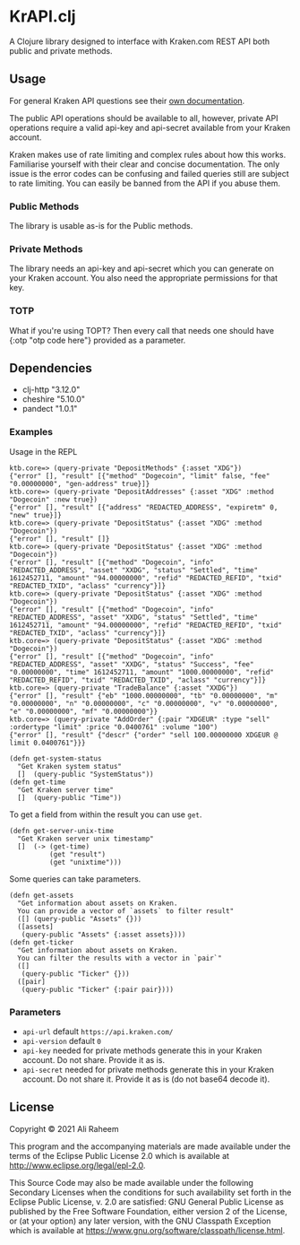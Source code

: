 # KrAPI.clj

A Clojure library designed to interface with Kraken.com REST API both public and private methods.

## Usage

For general Kraken API questions see their [own documentation](https://www.kraken.com/en-gb/features/api).

The public API operations should be available to all, however, private API operations require a valid api-key and api-secret available from your Kraken account.

Kraken makes use of rate limiting and complex rules about how this works. Familiarise yourself with their clear and concise documentation. The only issue is the error codes can be confusing and failed queries still are subject to rate limiting. You can easily be banned from the API if you abuse them.

### Public Methods

The library is usable as-is for the Public methods.

### Private Methods

The library needs an api-key and api-secret which you can generate on your Kraken account. You also need the appropriate permissions for that key. 

### TOTP

What if you're using TOPT? Then every call that needs one should have {:otp "otp code here"} provided as a parameter.

## Dependencies

* clj-http "3.12.0"
* cheshire "5.10.0"
* pandect "1.0.1"

### Examples

Usage in the REPL

```
ktb.core=> (query-private "DepositMethods" {:asset "XDG"})
{"error" [], "result" [{"method" "Dogecoin", "limit" false, "fee" "0.00000000", "gen-address" true}]}
ktb.core=> (query-private "DepositAddresses" {:asset "XDG" :method "Dogecoin" :new true})
{"error" [], "result" [{"address" "REDACTED_ADDRESS", "expiretm" 0, "new" true}]}
ktb.core=> (query-private "DepositStatus" {:asset "XDG" :method "Dogecoin"})
{"error" [], "result" []}
ktb.core=> (query-private "DepositStatus" {:asset "XDG" :method "Dogecoin"})
{"error" [], "result" [{"method" "Dogecoin", "info" "REDACTED_ADDRESS", "asset" "XXDG", "status" "Settled", "time" 1612452711, "amount" "94.00000000", "refid" "REDACTED_REFID", "txid" "REDACTED_TXID", "aclass" "currency"}]}
ktb.core=> (query-private "DepositStatus" {:asset "XDG" :method "Dogecoin"})
{"error" [], "result" [{"method" "Dogecoin", "info" "REDACTED_ADDRESS", "asset" "XXDG", "status" "Settled", "time" 1612452711, "amount" "94.00000000", "refid" "REDACTED_REFID", "txid" "REDACTED_TXID", "aclass" "currency"}]}
ktb.core=> (query-private "DepositStatus" {:asset "XDG" :method "Dogecoin"})
{"error" [], "result" [{"method" "Dogecoin", "info" "REDACTED_ADDRESS", "asset" "XXDG", "status" "Success", "fee" "0.00000000", "time" 1612452711, "amount" "1000.00000000", "refid" "REDACTED_REFID", "txid" "REDACTED_TXID", "aclass" "currency"}]}
ktb.core=> (query-private "TradeBalance" {:asset "XXDG"})
{"error" [], "result" {"eb" "1000.00000000", "tb" "0.00000000", "m" "0.00000000", "n" "0.00000000", "c" "0.00000000", "v" "0.00000000", "e" "0.00000000", "mf" "0.00000000"}}
ktb.core=> (query-private "AddOrder" {:pair "XDGEUR" :type "sell" :ordertype "limit" :price "0.0400761" :volume "100")
{"error" [], "result" {"descr" {"order" "sell 100.00000000 XDGEUR @ limit 0.0400761"}}}
```

```
(defn get-system-status 
  "Get Kraken system status"
  []  (query-public "SystemStatus"))
(defn get-time 
  "Get Kraken server time"
  []  (query-public "Time"))
```

To get a field from within the result you can use `get`.

```
(defn get-server-unix-time 
  "Get Kraken server unix timestamp"
  []  (-> (get-time)
          (get "result")
          (get "unixtime")))
```

Some queries can take parameters.

```
(defn get-assets 
  "Get information about assets on Kraken.
  You can provide a vector of `assets` to filter result"
  ([] (query-public "Assets" {}))
  ([assets]
   (query-public "Assets" {:asset assets})))
(defn get-ticker
  "Get information about assets on Kraken.
  You can filter the results with a vector in `pair`"
  ([]
   (query-public "Ticker" {}))
  ([pair]
   (query-public "Ticker" {:pair pair})))
```

### Parameters
* `api-url` default `https://api.kraken.com/`
* `api-version` default `0`
* `api-key` needed for private methods generate this in your Kraken account. Do not share. Provide it as is.
* `api-secret` needed for private methods generate this in your Kraken account. Do not share it. Provide it as is (do not base64 decode it).

## License

Copyright © 2021 Ali Raheem

This program and the accompanying materials are made available under the
terms of the Eclipse Public License 2.0 which is available at
http://www.eclipse.org/legal/epl-2.0.

This Source Code may also be made available under the following Secondary
Licenses when the conditions for such availability set forth in the Eclipse
Public License, v. 2.0 are satisfied: GNU General Public License as published by
the Free Software Foundation, either version 2 of the License, or (at your
option) any later version, with the GNU Classpath Exception which is available
at https://www.gnu.org/software/classpath/license.html.
